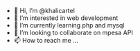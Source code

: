 - 👋 Hi, I’m @khalicartel
- 👀 I’m interested in web development
- 🌱 I’m currently learning php and mysql 
- 💞️ I’m looking to collaborate on mpesa API
- 📫 How to reach me ...

<!---
khalicartel/khalicartel is a ✨ special ✨ repository because its `README.md` (this file) appears on your GitHub profile.
You can click the Preview link to take a look at your changes.
--->
